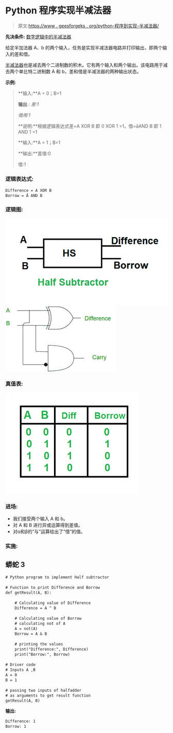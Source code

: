 # Python 程序实现半减法器

> 原文:[https://www . geesforgeks . org/python-程序到实现-半减法器/](https://www.geeksforgeeks.org/python-program-to-implement-half-subtractor/)

**先决条件:** [数字逻辑中的半减法器](https://www.geeksforgeeks.org/half-subtractor-in-digital-logic/)

给定半加法器 A、b 的两个输入，任务是实现半减法器电路并打印输出，即两个输入的差和借。

[半减法器](https://www.geeksforgeeks.org/half-subtractor-in-digital-logic/)也是减去两个二进制数的积木。它有两个输入和两个输出。该电路用于减去两个单比特二进制数 A 和 b，差和借是半减法器的两种输出状态。

**示例:**

> **输入:**A = 0；B=1
> 
> **输出** : *差:1*
> 
> *借用:1*
> 
> **说明:**根据逻辑表达式差=A XOR B 即 0 XOR 1 =1，借=āAND B 即 1 AND 1 =1
> 
> **输入:**A = 1；B=1
> 
> **输出:**差值:0
> 
> 借:1

### 逻辑表达式:

```
Difference = A XOR B
Borrow = Ā AND B
```

### 逻辑图:

![](img/d8e996f5efa86f4ca2679e5aae166ebb.png) ![](img/63045a7d5c9bffc9a8c4cbc6496aec39.png)

### 真值表:

![](img/3de77655dd1ae12f350197a8d209bfe1.png)

### **进场:**

*   我们接受两个输入 A 和 b。
*   对 A 和 B 进行异或运算得到差值。
*   对α和β的“与”运算给出了“借”的值。

### 实施:

## 蟒蛇 3

```
# Python program to implement Half subtractor

# Function to print Difference and Borrow
def getResult(A, B):

    # Calculating value of Difference
    Difference = A ^ B

    # Calculating value of Borrow
    # calculating not of A
    A = not(A)
    Borrow = A & B

    # printing the values
    print("Difference:", Difference)
    print("Borrow:", Borrow)

# Driver code
# Inputs A ,B
A = 0
B = 1

# passing two inputs of halfadder
# as arguments to get result function
getResult(A, B)
```

**输出:**

```
Difference: 1
Borrow: 1
```